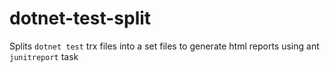 # dotnet-test-split

Splits `dotnet test` trx files into a set files to generate html reports using ant `junitreport` task
